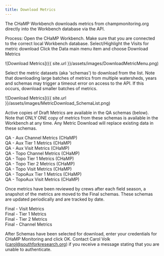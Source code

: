 ```yaml
---
title: Download Metrics
---
```


The CHaMP Workbench downloads metrics from champmonitoring.org directly into the Workbench database via the API.

Process:
Open the CHaMP Workbench.
Make sure that you are connected to the correct local Workbench database.
Select/Highlight the Visits for metric download
Click the Data main menu item and choose Download Metrics

![Download Metrics]({{ site.url }}/assets/images/DownloadMetricMenu.png)

Select the metric datasets (aka 'schemas') to download from the list. Note that downloading large batches of metrics from multiple watersheds, years and schemas may trigger a timeout error on access to the API.  If this occurs, download smaller batches of metrics. 

![Download Metrics]({{ site.url }}/assets/images/MetricDownload_SchemaList.png)

Active copies of Draft Metrics are available in the QA schemas (below).  Note that ONLY ONE copy of metrics from these schemas is available in the Workbench at any time.  Any Metric Download will replace existing data in these schemas.

QA - Aux Channel Metrics (CHaMP)  
QA - Aux Tier 1 Metrics (CHaMP)  
QA - Aux Visit Metrics (CHaMP)  
QA - Topo Channel Metrics (CHaMP)  
QA - Topo Tier 1 Metrics (CHaMP)  
QA - Topo Tier 2 Metrics (CHaMP)  
QA - Topo Visit Metrics (CHaMP)  
QA - TopoAux Tier 1 Metrics (CHaMP)  
QA - TopoAux Visit Metrics (CHaMP)  

Once metrics have been reviewed by crews after each field season, a snapshot of the metrics are moved to the Final schemas. These schemas are updated periodically and are tracked by date.

Final - Visit Metrics  
Final - Tier 1 Metrics  
Final - Tier 2 Metrics  
Final - Channel Metrics  

After Schemas have been selected for download, enter your credentials for CHaMP Monitoring and click OK.
Contact Carol Volk (carol@southforkresearch.org) if you receive a message stating that you are unable to authenticate.


